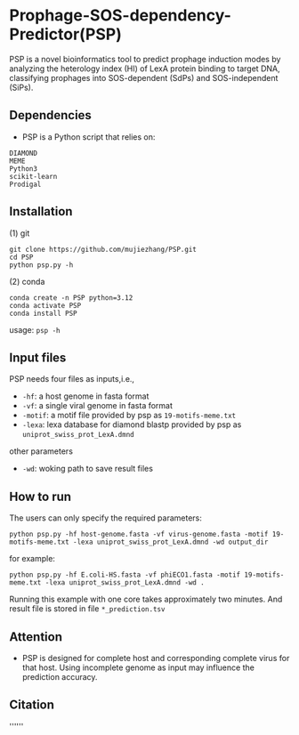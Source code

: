 # Prophage-SOS-dependency-Predictor(PSP) 
PSP is a novel bioinformatics tool to predict prophage induction modes by analyzing the heterology index (HI) of LexA protein binding to target DNA, classifying prophages into SOS-dependent (SdPs) and SOS-independent (SiPs).

## Dependencies
* PSP is a Python script that relies on:
```Biopython
DIAMOND
MEME
Python3
scikit-learn
Prodigal
```

## Installation
(1) git
```
git clone https://github.com/mujiezhang/PSP.git
cd PSP
python psp.py -h
```

(2) conda
```
conda create -n PSP python=3.12
conda activate PSP
conda install PSP
```
usage: ```psp -h```

## Input files
PSP needs four files as inputs,i.e.,
* ```-hf```: a host genome in fasta format
* ```-vf```: a single viral genome in fasta format
* ```-motif```: a motif file provided by psp as ```19-motifs-meme.txt``` 
* ```-lexa```: lexa database for diamond blastp provided by psp as ```uniprot_swiss_prot_LexA.dmnd``` 

other parameters
* ```-wd```: woking path to save result files

## How to run
The users can only specify the required parameters:
```
python psp.py -hf host-genome.fasta -vf virus-genome.fasta -motif 19-motifs-meme.txt -lexa uniprot_swiss_prot_LexA.dmnd -wd output_dir
```

for example:
```
python psp.py -hf E.coli-HS.fasta -vf phiECO1.fasta -motif 19-motifs-meme.txt -lexa uniprot_swiss_prot_LexA.dmnd -wd .
```

Running this example with one core takes approximately two minutes. And result file is stored in file ```*_prediction.tsv```

## Attention
* PSP is designed for complete host and corresponding complete virus for that host. Using incomplete genome as input may influence the prediction accuracy.

## Citation
''''''
